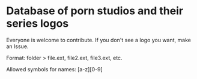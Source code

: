 # Database of porn studios and their series logos

Everyone is welcome to contribute. If you don't see a logo you want, make an Issue. 

Format: folder > file.ext, file2.ext, file3.ext, etc.

Allowed symbols for names: [a-z][0-9] 

